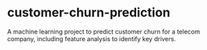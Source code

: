 # customer-churn-prediction
A machine learning project to predict customer churn for a telecom company, including feature analysis to identify key drivers.
